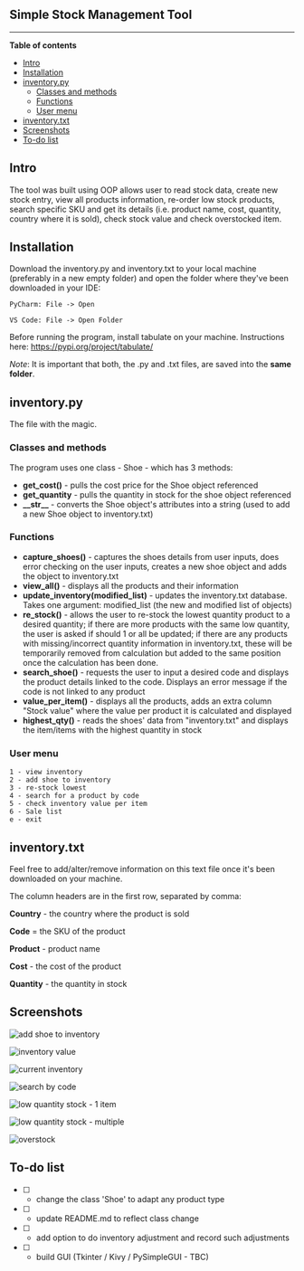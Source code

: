 
<h2>Simple Stock Management Tool</h2>

___
<b>Table of contents</b>
- [Intro](#intro)
- [Installation](#installation)
- [inventory.py](#inventorypy)
  - [Classes and methods](#classes-and-methods)
  - [Functions](#functions)
  - [User menu](#user-menu)
- [inventory.txt](#inventorytxt)
- [Screenshots](#screenshots)
- [To-do list](#to-do-list)


## Intro
The tool was built using OOP allows user to read stock data, create new stock entry, view all products information, re-order low stock products, search specific SKU and get its details (i.e. product name, cost, quantity, country where it is sold), check stock value and check overstocked item.

## Installation
Download the inventory.py and inventory.txt to your local machine (preferably in a new empty folder) and open the folder where they've been downloaded in your IDE:

    PyCharm: File -> Open

    VS Code: File -> Open Folder

Before running the program, install tabulate on your machine. Instructions here:
https://pypi.org/project/tabulate/

_Note_: It is important that both, the .py and .txt files, are saved into the __same folder__.

## inventory.py
The file with the magic.

### Classes and methods
The program uses one class - Shoe - which has 3 methods:
* __get_cost()__ - pulls the cost price for the Shoe object referenced
* __get_quantity__ - pulls the quantity in stock for the shoe object referenced
* __\_\_str\_\___ - converts the Shoe object's attributes into a string (used to add a new Shoe object to inventory.txt)

### Functions
* __capture_shoes()__ - captures the shoes details from user inputs, does error checking on the user inputs, creates a new shoe object and adds the object to inventory.txt
* __view_all()__ - displays all the products and their information 
* __update_inventory(modified_list)__ - updates the inventory.txt database. Takes one argument: modified_list (the new and modified list of objects)
* __re_stock()__ - allows the user to re-stock the lowest quantity product to a desired quantity; if there are more products with the same low quantity, the user is asked if should 1 or all be updated; if there are any products with missing/incorrect quantity information in inventory.txt, these will be temporarily removed from calculation but added to the same position once the calculation has been done.
* __search_shoe()__ - requests the user to input a desired code and displays the product details linked to the code. Displays an error message if the code is not linked to any product
* __value_per_item()__ - displays all the products, adds an extra column "Stock value" where the value per product it is calculated and displayed
* __highest_qty()__ - reads the shoes' data from "inventory.txt" and displays the item/items with the highest quantity in stock

### User menu
```
1 - view inventory
2 - add shoe to inventory
3 - re-stock lowest
4 - search for a product by code
5 - check inventory value per item
6 - Sale list
e - exit
```

## inventory.txt
Feel free to add/alter/remove information on this text file once it's been downloaded on your machine.

The column headers are in the first row, separated by comma:

__Country__ - the country where the product is sold

__Code__ = the SKU of the product

__Product__ - product name

__Cost__ - the cost of the product

__Quantity__ - the quantity in stock

## Screenshots
![add shoe to inventory](https://github.com/radu-a1091/finalCapstone/blob/156a12c03c7d9bb3e78c59c8781dce3ddb14eccc/add.jpg "add")

![inventory value](https://github.com/radu-a1091/finalCapstone/blob/156a12c03c7d9bb3e78c59c8781dce3ddb14eccc/inv_value.jpg "inventory value")

![current inventory](https://github.com/radu-a1091/finalCapstone/blob/156a12c03c7d9bb3e78c59c8781dce3ddb14eccc/view_all.jpg "current inventory")

![search by code](https://github.com/radu-a1091/finalCapstone/blob/156a12c03c7d9bb3e78c59c8781dce3ddb14eccc/search.jpg "search by code")

![low quantity stock - 1 item](https://github.com/radu-a1091/finalCapstone/blob/156a12c03c7d9bb3e78c59c8781dce3ddb14eccc/restock_low.jpg "low quantity stock1")

![low quantity stock - multiple](https://github.com/radu-a1091/finalCapstone/blob/156a12c03c7d9bb3e78c59c8781dce3ddb14eccc/double_low_stock.jpg "low quantity2")

![overstock](https://github.com/radu-a1091/finalCapstone/blob/156a12c03c7d9bb3e78c59c8781dce3ddb14eccc/sale.jpg "overstock")

## To-do list
* [ ] - change the class 'Shoe' to adapt any product type

* [ ] - update README.md to reflect class change

* [ ] - add option to do inventory adjustment and record such adjustments

* [ ] - build GUI (Tkinter / Kivy / PySimpleGUI - TBC)  




